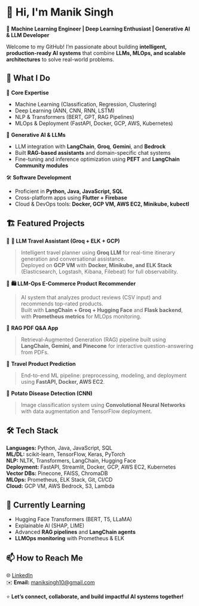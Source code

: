 # 👋 Hi, I'm Manik Singh

🎯 **Machine Learning Engineer | Deep Learning Enthusiast | Generative AI & LLM Developer**

Welcome to my GitHub! I’m passionate about building **intelligent, production-ready AI systems** that combine **LLMs, MLOps, and scalable architectures** to solve real-world problems.


## 🧠 What I Do

💼 **Core Expertise**
- Machine Learning (Classification, Regression, Clustering)
- Deep Learning (ANN, CNN, RNN, LSTM)
- NLP & Transformers (BERT, GPT, RAG Pipelines)
- MLOps & Deployment (FastAPI, Docker, GCP, AWS, Kubernetes)

🚀 **Generative AI & LLMs**
- LLM integration with **LangChain**, **Groq**, **Gemini**, and **Bedrock**
- Built **RAG-based assistants** and domain-specific chat systems
- Fine-tuning and inference optimization using **PEFT** and **LangChain Community modules**

🛠️ **Software Development**
- Proficient in **Python, Java, JavaScript, SQL**
- Cross-platform apps using **Flutter + Firebase**
- Cloud & DevOps tools: **Docker, GCP VM, AWS EC2, Minikube, kubectl**



## 🏗️ Featured Projects

🌟 **🧭 LLM Travel Assistant (Groq + ELK + GCP)**
> Intelligent travel planner using **Groq LLM** for real-time itinerary generation and conversational assistance.  
> Deployed on **GCP VM** with **Docker, Minikube, and ELK Stack** (Elasticsearch, Logstash, Kibana, Filebeat) for full observability.

🌟 **🛍️ LLM-Ops E-Commerce Product Recommender**
> AI system that analyzes product reviews (CSV input) and recommends top-rated products.  
> Built with **LangChain + Groq + Hugging Face** and **Flask backend**, with **Prometheus metrics** for MLOps monitoring.

🌟 **RAG PDF Q&A App**
> Retrieval-Augmented Generation (RAG) pipeline built using **LangChain, Gemini, and Pinecone** for interactive question-answering from PDFs.

🌟 **Travel Product Prediction**
> End-to-end ML pipeline: preprocessing, modeling, and deployment using **FastAPI, Docker, AWS EC2**.

🌟 **Potato Disease Detection (CNN)**
> Image classification system using **Convolutional Neural Networks** with data augmentation and TensorFlow deployment.



## 🛠️ Tech Stack

**Languages:** Python, Java, JavaScript, SQL  
**ML/DL:** scikit-learn, TensorFlow, Keras, PyTorch  
**NLP:** NLTK, Transformers, LangChain, Hugging Face  
**Deployment:** FastAPI, Streamlit, Docker, GCP, AWS EC2, Kubernetes  
**Vector DBs:** Pinecone, FAISS, ChromaDB  
**MLOps:** Prometheus, ELK Stack, Git, CI/CD  
**Cloud:** GCP VM, AWS Bedrock, S3, Lambda  



## 🌱 Currently Learning

- Hugging Face Transformers (BERT, T5, LLaMA)
- Explainable AI (SHAP, LIME)
- Advanced **RAG pipelines** and **LangChain agents**
- **LLMOps monitoring** with Prometheus & ELK



## 📫 How to Reach Me

🌐 [LinkedIn](https://linkedin.com/in/maniksingh10)  
✉️ **Email:** maniksingh10@gmail.com  


⭐ **Let’s connect, collaborate, and build impactful AI systems together!**
